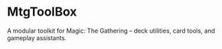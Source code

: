 # MtgToolBox
 A modular toolkit for Magic: The Gathering – deck utilities, card tools, and gameplay assistants.
